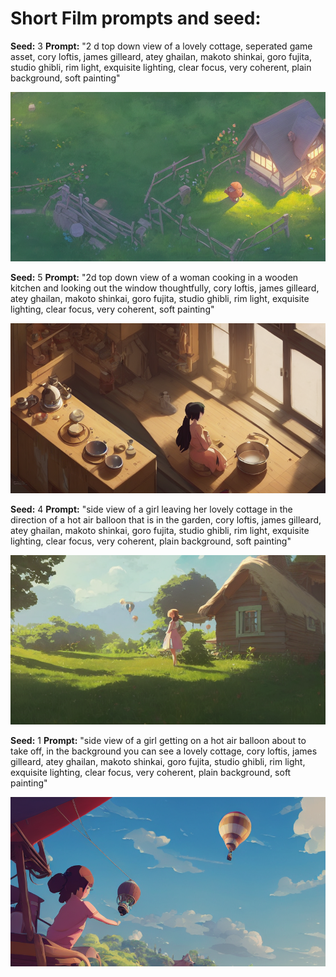 # Short Film prompts and seed:

**Seed:** 3
**Prompt:** "2 d top down view of a lovely cottage, seperated game asset, cory loftis, james gilleard, atey ghailan, makoto shinkai, goro fujita, studio ghibli, rim light, exquisite lighting, clear focus, very coherent, plain background, soft painting"

![](images/20221120031019_00002_3.png)

**Seed:** 5
**Prompt:** "2d top down view of a woman cooking in a wooden kitchen and looking out the window thoughtfully, cory loftis, james gilleard, atey ghailan, makoto shinkai, goro fujita, studio ghibli, rim light, exquisite lighting, clear focus, very coherent, soft painting"

![](images/20221120032211_00004_5.png)

**Seed:** 4
**Prompt:** "side view of a girl leaving her lovely cottage in the direction of a hot air balloon that is in the garden, cory loftis, james gilleard, atey ghailan, makoto shinkai, goro fujita, studio ghibli, rim light, exquisite lighting, clear focus, very coherent, plain background, soft painting"

![](images/20221120033955_00003_4.png)

**Seed:** 1
**Prompt:** "side view of a girl getting on a hot air balloon about to take off, in the background you can see a lovely cottage, cory loftis, james gilleard, atey ghailan, makoto shinkai, goro fujita, studio ghibli, rim light, exquisite lighting, clear focus, very coherent, plain background, soft painting"

![](images/20221120035226_00000_1.png)